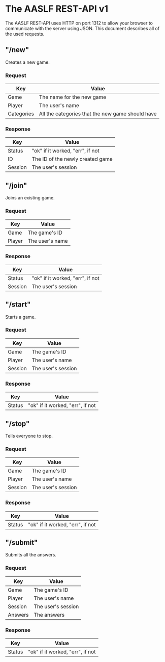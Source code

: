 # The AASLF REST-API v1
The AASLF REST-API uses HTTP on port 1312 to allow your browser to
communicate with the server using JSON. This document describes all of
the used requests.

## "/new"
Creates a new game.
### Request
Key|Value
---|---
Game|The name for the new game
Player|The user's name
Categories|All the categories that the new game should have
### Response
Key|Value
---|---
Status|"ok" if it worked, "err", if not
ID|The ID of the newly created game
Session|The user's session

## "/join"
Joins an existing game.
### Request
Key|Value
---|---
Game|The game's ID
Player|The user's name
### Response
Key|Value
---|---
Status|"ok" if it worked, "err", if not
Session|The user's session

## "/start"
Starts a game.
### Request
Key|Value
---|---
Game|The game's ID
Player|The user's name
Session|The user's session
### Response
Key|Value
---|---
Status|"ok" if it worked, "err", if not

## "/stop"
Tells everyone to stop.
### Request
Key|Value
---|---
Game|The game's ID
Player|The user's name
Session|The user's session
### Response
Key|Value
---|---
Status|"ok" if it worked, "err", if not

## "/submit"
Submits all the answers.
### Request
Key|Value
---|---
Game|The game's ID
Player|The user's name
Session|The user's session
Answers|The answers
### Response
Key|Value
---|---
Status|"ok" if it worked, "err", if not
